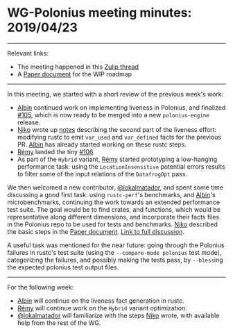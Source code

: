 # WG-Polonius meeting minutes: 2019/04/23
---

Relevant links:

- The meeting happened in this [Zulip thread](https://rust-lang.zulipchat.com/#narrow/stream/186049-t-compiler.2Fwg-polonius/topic/meeting.202019.2E04.2E23)
- A [Paper document](https://paper.dropbox.com/doc/Polonius-Roadmap--AY6C806s~AZK~e7wagmys2_wAg-hk3a9ynduUN2gk1A0NNTF) for the WIP roadmap

---

In this meeting, we started with a short review of the previous week's work:

- [Albin] continued work on implementing liveness in Polonius, and finalized [#105](https://github.com/rust-lang/polonius/pull/105), which is now ready to be merged into a new `polonius-engine` release.
- [Niko] wrote up [notes](https://github.com/rust-lang/polonius/issues/104#issuecomment-485011791) describing the second part of the liveness effort: modifying rustc to emit `var_used` and `var_defined` facts for the previous PR. [Albin] has already started working on these rustc steps.
- [Rémy] landed the tiny [#106](https://github.com/rust-lang/polonius/pull/106).
- As part of the `Hybrid` variant, [Rémy] started prototyping a low-hanging performance task: using the `LocationInsensitive` potential errors results to filter some of the input relations of the `DatafrogOpt` pass.

We then welcomed a new contributor, [@lokalmatador], and spent some time discussing a good first task: using `rustc-perf`'s benchmarks, and [Albin]'s microbenchmarks, continuing the work towards an extended performance test suite. The goal would be to find crates, and functions, which would be representative along different dimensions, and incorporate their facts files in the Polonius repo to be used for tests and benchmarks. [Niko] described the basic steps in the [Paper document](https://paper.dropbox.com/doc/Polonius-Roadmap--Abw5txE2EuUEhL3E1CMrnzuWAg-hk3a9ynduUN2gk1A0NNTF#:uid=627651028890979090145392&h2=Benchmarking-suite).
[Link to full discussion](https://rust-lang.zulipchat.com/#narrow/stream/186049-t-compiler.2Fwg-polonius/topic/meeting.202019.2E04.2E23/near/164021731).

A useful task was mentioned for the near future: going through the Polonius failures in rustc's test suite (using the `--compare-mode polonius` test mode), categorizing the failures, and possibly making the tests pass, by `--bless`ing the expected polonius test output files. 

----
For the following week:

- [Albin] will continue on the liveness fact generation in rustc.
- [Rémy] will continue work on the `Hybrid` variant optimization.
- [@lokalmatador] will familiarize with the steps [Niko] wrote, with available help from the rest of the WG.

[Albin]: https://github.com/albins
[Niko]: https://github.com/nikomatsakis
[Rémy]: https://github.com/lqd
[@lokalmatador]: https://github.com/lokalmatador